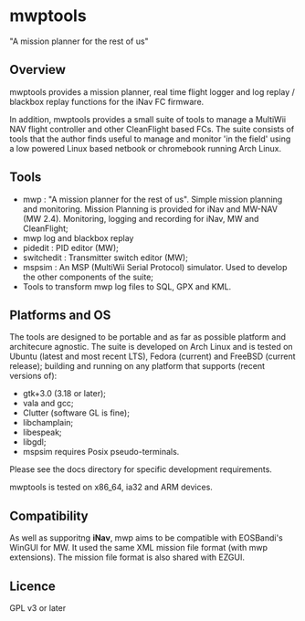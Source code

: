 mwptools
========

"A mission planner for the rest of us"

## Overview

mwptools provides a mission planner, real time flight logger and log replay / blackbox replay functions for the iNav FC firmware.

In addition, mwptools provides a small suite of tools to manage a MultiWii NAV flight controller and other CleanFlight based FCs. The
suite consists of tools that the author finds useful to manage and monitor 'in the field' using a low powered Linux based netbook or chromebook running Arch Linux.

## Tools

 * mwp : "A mission planner for the rest of us". Simple mission planning and monitoring. Mission Planning is provided for iNav and MW-NAV (MW 2.4). Monitoring, logging and recording for iNav, MW and CleanFlight;
 * mwp log and blackbox replay
 * pidedit : PID editor (MW);
 * switchedit : Transmitter switch editor (MW);
 * mspsim : An MSP (MultiWii Serial Protocol) simulator. Used to develop the other components of the suite;
 * Tools to transform mwp log files to SQL, GPX and KML.

## Platforms and OS

The tools are designed to be portable and as far as possible platform and architecure agnostic. The suite is developed on Arch Linux and is tested on Ubuntu (latest and most recent LTS), Fedora (current) and FreeBSD (current release); building and running on any platform that supports (recent versions of):

 * gtk+3.0 (3.18 or later);
 * vala and gcc;
 * Clutter (software GL is fine);
 * libchamplain;
 * libespeak;
 * libgdl;
 * mspsim requires Posix pseudo-terminals.

Please see the docs directory for specific development
requirements.

mwptools is tested on x86_64, ia32 and ARM devices.

## Compatibility

As well as supporitng **iNav**, mwp aims to be compatible with EOSBandi's WinGUI for MW. It used the same XML mission file format (with mwp extensions). The mission file format is also shared with EZGUI.

## Licence

GPL v3 or later
